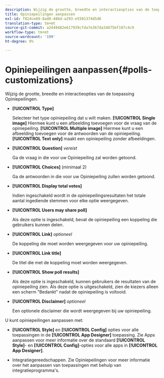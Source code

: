 ```yaml
---
description: Wijzig de grootte, breedte en interactieopties van de toepassing Opiniepeilingen.
title: Opiniepeilingen aanpassen
exl-id: f82dce69-8ad0-48bd-a293-e5501374d5d6
translation-type: tm+mt
source-git-commit: a2449482e617939cfda7e367da34875bf187c4c9
workflow-type: tm+mt
source-wordcount: '199'
ht-degree: 0%

---
```


# Opiniepeilingen aanpassen{#polls-customizations}

Wijzig de grootte, breedte en interactieopties van de toepassing Opiniepeilingen.



* **[!UICONTROL Type]**

   Selecteer het type opiniepeiling dat u wilt maken. **[!UICONTROL Single image]** Hiermee kunt u een afbeelding toevoegen voor de vraag van de opiniepeiling. **[!UICONTROL Multiple image]** Hiermee kunt u een afbeelding toevoegen voor de antwoorden van de opiniepeiling. **[!UICONTROL Text only]** maakt een opiniepeiling zonder afbeeldingen.

* **[!UICONTROL Question]**  *vereist*

   Ga de vraag in die voor uw Opiniepeiling zal worden getoond.

* **[!UICONTROL Choices]** (minimaal 2)

   Ga de antwoorden in die voor uw Opiniepeiling zullen worden getoond.

* **[!UICONTROL Display total votes]**

   Indien ingeschakeld wordt in de opiniepeilingsresultaten het totale aantal ingediende stemmen voor elke optie weergegeven.

* **[!UICONTROL Users may share poll]**

   Als deze optie is ingeschakeld, bevat de opiniepeiling een koppeling die gebruikers kunnen delen.

* **[!UICONTROL Link]** *optioneel*

   De koppeling die moet worden weergegeven voor uw opiniepeiling.

* **[!UICONTROL Link title]**

   De titel die met de koppeling moet worden weergegeven.

* **[!UICONTROL Show poll results]**

   Als deze optie is ingeschakeld, kunnen gebruikers de resultaten van de opiniepeiling zien. Als deze optie is uitgeschakeld, zien de kiezers alleen een scherm &quot;Bedankt&quot; nadat de opiniepeiling is voltooid.

* **[!UICONTROL Disclaimer]** *optioneel*

   Een optionele disclaimer die wordt weergegeven bij uw opiniepeiling.

U kunt opiniepeilingen aanpassen met:

* **[!UICONTROL Style]** en  **[!UICONTROL Config]** opties voor alle toepassingen in de  **[!UICONTROL App Designer]** toepassing. Zie Apps aanpassen voor meer informatie over de standaard **[!UICONTROL Style]**- en **[!UICONTROL Config]**-opties voor alle apps in **[!UICONTROL App Designer]**.

* Integratiegereedschappen. Zie Opiniepeilingen voor meer informatie over het aanpassen van toepassingen met behulp van integratieprogramma&#39;s.
